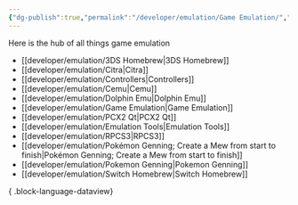 ```yaml
---
{"dg-publish":true,"permalink":"/developer/emulation/Game Emulation/","created":"2024-03-13T20:41:21.532-05:00","updated":"2024-03-14T21:56:26.000-05:00"}
---
```


Here is the hub of all things game emulation

- [[developer/emulation/3DS Homebrew\|3DS Homebrew]]
- [[developer/emulation/Citra\|Citra]]
- [[developer/emulation/Controllers\|Controllers]]
- [[developer/emulation/Cemu\|Cemu]]
- [[developer/emulation/Dolphin Emu\|Dolphin Emu]]
- [[developer/emulation/Game Emulation\|Game Emulation]]
- [[developer/emulation/PCX2 Qt\|PCX2 Qt]]
- [[developer/emulation/Emulation Tools\|Emulation Tools]]
- [[developer/emulation/RPCS3\|RPCS3]]
- [[developer/emulation/Pokémon Genning; Create a Mew from start to finish\|Pokémon Genning; Create a Mew from start to finish]]
- [[developer/emulation/Pokemon Genning\|Pokemon Genning]]
- [[developer/emulation/Switch Homebrew\|Switch Homebrew]]

{ .block-language-dataview}